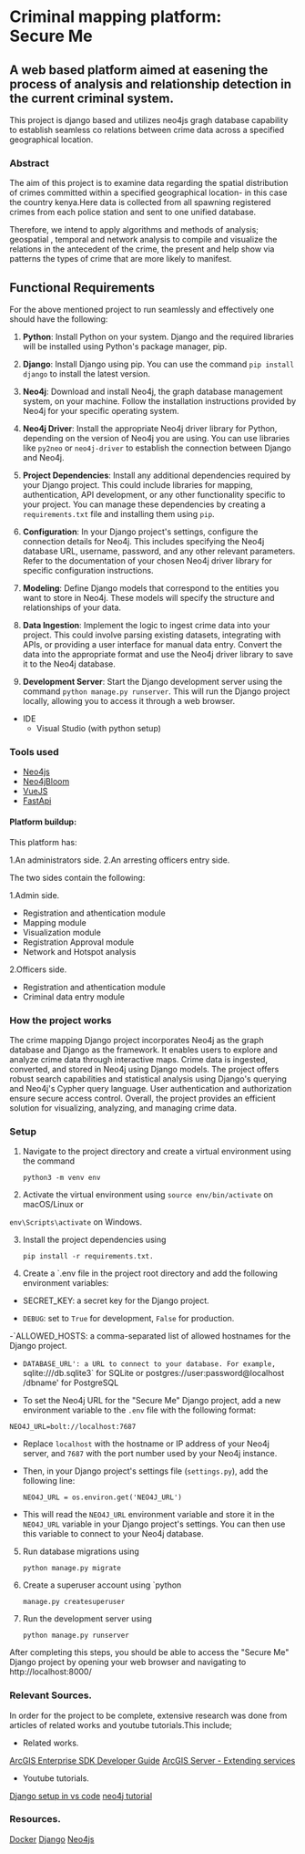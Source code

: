 # Criminal mapping platform: <br /> Secure Me

## A web based platform aimed at easening the process of analysis and relationship detection in the current criminal system.

This project is django based and utilizes neo4js gragh database capability to establish seamless co relations between crime data across a specified geographical location.


### Abstract
The aim of this project is to examine data regarding the spatial distribution of crimes committed within a specified geographical location- in this case the country kenya.Here data is collected from all spawning registered crimes from each police station and sent to one unified database.

Therefore, we intend to apply algorithms and methods of analysis; geospatial , temporal and network analysis to compile and visualize the relations in the antecedent of the crime, the present and help show via patterns the types of crime that are more likely to manifest.


## Functional Requirements

For the above mentioned project to run seamlessly and effectively one should have the following:


1. **Python**: Install Python on your system. Django and the required libraries will be installed using Python's package manager, pip.

2. **Django**: Install Django using pip. You can use the command `pip install django` to install the latest version.

3. **Neo4j**: Download and install Neo4j, the graph database management system, on your machine. Follow the installation instructions provided by Neo4j for your specific operating system.

4. **Neo4j Driver**: Install the appropriate Neo4j driver library for Python, depending on the version of Neo4j you are using. You can use libraries like `py2neo` or `neo4j-driver` to establish the connection between Django and Neo4j.

5. **Project Dependencies**: Install any additional dependencies required by your Django project. This could include libraries for mapping, authentication, API development, or any other functionality specific to your project. You can manage these dependencies by creating a `requirements.txt` file and installing them using `pip`.

6. **Configuration**: In your Django project's settings, configure the connection details for Neo4j. This includes specifying the Neo4j database URL, username, password, and any other relevant parameters. Refer to the documentation of your chosen Neo4j driver library for specific configuration instructions.

7. **Modeling**: Define Django models that correspond to the entities you want to store in Neo4j. These models will specify the structure and relationships of your data.

8. **Data Ingestion**: Implement the logic to ingest crime data into your project. This could involve parsing existing datasets, integrating with APIs, or providing a user interface for manual data entry. Convert the data into the appropriate format and use the Neo4j driver library to save it to the Neo4j database.

9. **Development Server**: Start the Django development server using the command `python manage.py runserver`. This will run the Django project locally, allowing you to access it through a web browser.

* IDE
   * Visual Studio (with python setup) 
   
### Tools used

 * [Neo4js](https://neo4j.com/)
 * [Neo4jBloom](https://neo4j.com/product/bloom/)
 * [VueJS](https://vuejs.org/)
 * [FastApi](https://fastapi.tiangolo.com/)
 

#### Platform buildup:

This platform has:

1.An administrators side.
2.An arresting officers entry side.

The two sides contain the following:

1.Admin side.

* Registration and athentication module
* Mapping module
* Visualization module
* Registration Approval module
* Network and Hotspot analysis

2.Officers side.

* Registration and athentication module
* Criminal data entry module


### How the project works

The crime mapping Django project incorporates Neo4j as the graph database and Django as the framework. It enables users to explore and analyze crime data through interactive maps. Crime data is ingested, converted, and stored in Neo4j using Django models. The project offers robust search capabilities and statistical analysis using Django's querying and Neo4j's Cypher query language. User authentication and authorization ensure secure access control. Overall, the project provides an efficient solution for visualizing, analyzing, and managing crime data.


### Setup

1. Navigate to the project directory and create a virtual environment using the command

   ```python3 -m venv env```

3. Activate the virtual environment using `source env/bin/activate` on macOS/Linux or

  ```env\Scripts\activate```  on Windows.

3. Install the project dependencies using
   
   ```pip install -r requirements.txt.```

4. Create a `.env file in the project root directory and add the following environment variables:

- SECRET_KEY: a secret key for the Django project.

- `DEBUG`: set to `True` for development, `False` for production.

-`ALLOWED_HOSTS: a comma-separated list of allowed hostnames for the Django project.

- `DATABASE_URL': a URL to connect to your database. For example, `sqlite:///db.sqlite3` for SQLite or postgres://user:password@localhost /dbname' for PostgreSQL

- To set the Neo4j URL for the "Secure Me" Django project, add a new environment variable to the `.env` file with the following format:

`NEO4J_URL=bolt://localhost:7687`

- Replace `localhost` with the hostname or IP address of your Neo4j server, and `7687` with the port number used by your Neo4j instance.

- Then, in your Django project's settings file (`settings.py`), add the following line:
  
  ```NEO4J_URL = os.environ.get('NEO4J_URL')```


- This will read the `NEO4J_URL` environment variable and store it in the `NEO4J_URL` variable in your Django project's settings. You can then use this variable to connect to your Neo4j database.

5. Run database migrations using

   ```python manage.py migrate```

6. Create a superuser account using `python

   ```manage.py createsuperuser```

7. Run the development server using

   ```python manage.py runserver```

After completing this steps, you should be able to access the "Secure Me" Django project by opening your web browser and navigating to http://localhost:8000/
 

### Relevant Sources.

In order for the project to be complete, extensive research was done from articles of related works and youtube tutorials.This include;
 
* Related works.

[ArcGIS Enterprise SDK Developer Guide](https://developers.arcgis.com/enterprise-sdk/)
[ArcGIS Server - Extending services](https://enterprise.arcgis.com/en/server/latest/develop/windows/about-extending-services.htm)

* Youtube tutorials.
  
[Django setup in vs code](https://youtu.be/f1NQnhFFV-E)
[neo4j tutorial](https://youtu.be/_IgbB24scLI)

### Resources.

[Docker](https://www.docker.com/)
[Django](https://www.djangoproject.com/)
[Neo4js](https://neo4j.com/)






